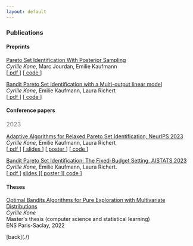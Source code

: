 ```yaml
---
layout: default
---
```


<h3> Publications </h3>
<h4>Preprints </h4>
<!-- <p style="font-size: 12pt; color: gray;">2023</p> -->
<p> <a href="https://arxiv.org/pdf/2411.04939">Pareto Set Identification With Posterior Sampling</a> <br>
<I>Cyrille Kone</I>, Marc Jourdan, Emilie Kaufmann<br>
[<a class="no-margin" href="https://arxiv.org/pdf/2411.04939"> pdf </a>] [<a class ="no-margin" href="#"> code </a>]
</p>

<p> <a href="#">Bandit Pareto Set Identification with a Multi-output linear model</a> <br>
<I>Cyrille Kone</I>, Emilie Kaufmann, Laura Richert <br>
[<a class="no-margin" href="#"> pdf </a>] [<a class ="no-margin" href="#"> code </a>]
</p>


<h4> Conference papers  </h4>
<h7 style="font-size: 12pt; color: gray;">2023</h7>

<p> <a href="https://papers.nips.cc/paper_files/paper/2023/hash/6e976e7930460b5c3167a104ba8cc39c-Abstract-Conference.html">Adaptive Algorithms for Relaxed Pareto Set Identification, NeurIPS 2023</a> <br>
<I class="highlight, go">Cyrille Kone</I>, Emilie Kaufmann, Laura Richert <br>
[<a class="no-margin" href="https://papers.nips.cc/paper_files/paper/2023/hash/6e976e7930460b5c3167a104ba8cc39c-Abstract-Conference.html"> pdf </a>] [<a class="no-margin" href="https://neurips.cc/media/neurips-2023/Slides/70119.pdf"> slides </a>] [<a class="no-margin" href="https://neurips.cc/media/PosterPDFs/NeurIPS%202023/70119.png?t=1699958617.924882"> poster </a>] [<a class ="no-margin" href="#"> code </a>]
</p>

<p>
<a href="https://proceedings.mlr.press/v238/kone24a.html"> Bandit Pareto Set Identification: The Fixed-Budget Setting, AISTATS 2023</a> <br>
<I class="highlight, go">Cyrille Kone</I>, Emilie Kaufmann, Laura Richert.  <br>
[<a class="no-margin" href="https://proceedings.mlr.press/v238/kone24a.html"> pdf </a>] <a href="#" class="no-margin"> slides </a>][<a class="no-margin" href="https://virtual.aistats.org/media/PosterPDFs/AISTATS%202024/6844.png?t=1714622203.9607217"> poster </a>][<a href="#" class="no-margin"> code </a>]
</p>

<!-- #### Journal -->

<!-- <h4> Workshops </h4> -->

<h4> Theses </h4>
<p>
<a href="{{"/assets/pdf/master_thesis.pdf"  | absolute_url }}">Optimal Bandits Algorithms for Pure Exploration with Multivariate Distributions</a><br>
<I> Cyrille Kone </I> <br>
Master's thesis (computer science and statistical learning)<br>
ENS Paris-Saclay, 2022<br>
</p>
[back](./)